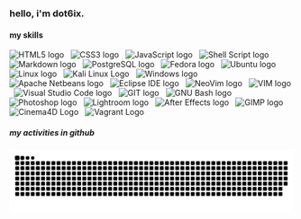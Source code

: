 ### hello, i'm dot6ix.
#### my skills

<img src="https://img.shields.io/badge/HTML5-E34F26?style=for-the-badge&logo=html5&logoColor=white" alt="HTML5 logo"> &nbsp; <img src="https://img.shields.io/badge/CSS3-1572B6?style=for-the-badge&logo=css3&logoColor=white" alt="CSS3 logo"> &nbsp; <img src="https://img.shields.io/badge/JavaScript-F7DF1E?style=for-the-badge&logo=javascript&logoColor=black" alt="JavaScript logo"> &nbsp; <img src="https://img.shields.io/badge/Shell_Script-121011?style=for-the-badge&logo=gnu-bash&logoColor=white" alt="Shell Script logo"> &nbsp; <img src="https://img.shields.io/badge/Markdown-000000?style=for-the-badge&logo=markdown&logoColor=white" alt="Markdown logo"> &nbsp; <img src="https://img.shields.io/badge/PostgreSQL-316192?style=for-the-badge&logo=postgresql&logoColor=white" alt="PostgreSQL logo"> &nbsp; <img src="https://img.shields.io/badge/Fedora-294172?style=for-the-badge&logo=fedora&logoColor=white" alt="Fedora logo"> &nbsp; <img src="https://img.shields.io/badge/Ubuntu-E95420?style=for-the-badge&logo=ubuntu&logoColor=white" alt="Ubuntu logo"> &nbsp; <img src="https://img.shields.io/badge/Linux-FCC624?style=for-the-badge&logo=linux&logoColor=black" alt="Linux logo"> &nbsp; <img src="https://img.shields.io/badge/Kali_Linux-557C94?style=for-the-badge&logo=kali-linux&logoColor=white" alt="Kali Linux Logo"> &nbsp; <img src="https://img.shields.io/badge/Windows-0078D6?style=for-the-badge&logo=windows&logoColor=white" alt="Windows logo"> &nbsp; <img src="https://img.shields.io/badge/apache%20netbeans-1B6AC6?style=for-the-badge&logo=apache%20netbeans%20IDE&logoColor=white" alt="Apache Netbeans logo"> &nbsp; <img src="https://img.shields.io/badge/Eclipse-2C2255?style=for-the-badge&logo=eclipse&logoColor=white" alt="Eclipse IDE logo"> &nbsp; <img src="https://img.shields.io/badge/NeoVim-%2357A143.svg?&style=for-the-badge&logo=neovim&logoColor=white" alt="NeoVim logo"> &nbsp; <img src="https://img.shields.io/badge/VIM-%2311AB00.svg?&style=for-the-badge&logo=vim&logoColor=white" alt="VIM logo"> &nbsp; <img src="https://img.shields.io/badge/Visual_Studio_Code-0078D4?style=for-the-badge&logo=visual%20studio%20code&logoColor=white" alt="Visual Studio Code logo"> &nbsp; <img src="https://img.shields.io/badge/GIT-E44C30?style=for-the-badge&logo=git&logoColor=white" alt="GIT logo"> &nbsp; <img src="https://img.shields.io/badge/GNU%20Bash-4EAA25?style=for-the-badge&logo=GNU%20Bash&logoColor=white" alt="GNU Bash logo"> &nbsp; <img src="https://img.shields.io/badge/Adobe%20Photoshop-31A8FF?style=for-the-badge&logo=Adobe%20Photoshop&logoColor=black" alt="Photoshop logo"> &nbsp; <img src="https://img.shields.io/badge/Adobe%20Lightroom-31A8FF?style=for-the-badge&logo=Adobe%20Lightroom&logoColor=white" alt="Lightroom logo"> &nbsp; <img src="https://img.shields.io/badge/Adobe%20after%20affects-CF96FD?style=for-the-badge&logo=Adobe%20after%20effects&logoColor=393665" alt="After Effects logo"> &nbsp; <img src="https://img.shields.io/badge/gimp-5C5543?style=for-the-badge&logo=gimp&logoColor=white" alt="GIMP logo"> &nbsp; <img src="https://img.shields.io/badge/Cinema 4D-011A6A?style=for-the-badge&logo=cinema4d&logoColor=white" alt="Cinema4D Logo"> &nbsp; <img src="https://img.shields.io/badge/Vagrant-1868F2?style=for-the-badge&logo=vagrant&logoColor=white" alt="Vagrant Logo">
##### my activities in github
![Snake animation](https://github.com/dot6ix/dot6ix/blob/output/github-contribution-grid-snake.svg)
